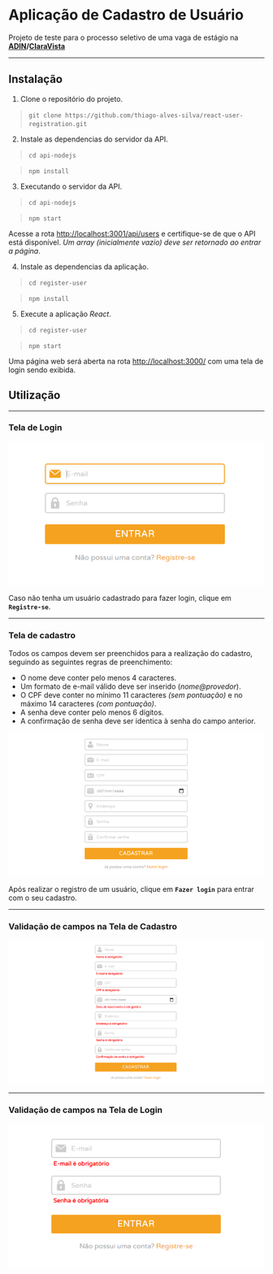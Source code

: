 # Aplicação de Cadastro de Usuário
Projeto de teste para o processo seletivo de uma vaga de estágio na **[ADIN](https://www.adin.com.br/)/[ClaraVista](https://www.claravista.com.br/)**
***

## Instalação

1. Clone o repositório do projeto.

>`git clone https://github.com/thiago-alves-silva/react-user-registration.git`

2. Instale as dependencias do servidor da API.

>`cd api-nodejs`

>`npm install`

3. Executando o servidor da API.

>`cd api-nodejs`

>`npm start`

Acesse a rota [http://localhost:3001/api/users](http://localhost:3001/api/users) e certifique-se de que o API está disponível. *Um array (inicialmente vazio) deve ser retornado ao entrar a página*.

4. Instale as dependencias da aplicação.

>`cd register-user`

>`npm install`

5. Execute a aplicação *React*.

>`cd register-user`

>`npm start`

Uma página web será aberta na rota [http://localhost:3000/](http://localhost:3000/) com uma tela de login sendo exibida.

## Utilização
***

### Tela de Login
![Tela de Login](./readme-images/login-screen.png)

Caso não tenha um usuário cadastrado para fazer login, clique em **`Registre-se`**.
***

### Tela de cadastro
Todos os campos devem ser preenchidos para a realização do cadastro, seguindo as seguintes regras de preenchimento:
* O nome deve conter pelo menos 4 caracteres.
* Um formato de e-mail válido deve ser inserido (*nome@provedor*).
* O CPF deve conter no mínimo 11 caracteres *(sem pontuação)* e no máximo 14 caracteres *(com pontuação)*.
* A senha deve conter pelo menos 6 dígitos.
* A confirmação de senha deve ser identica à senha do campo anterior.

![Tela de Cadastro](./readme-images/register-screen.png)

Após realizar o registro de um usuário, clique em **`Fazer login`** para entrar com o seu cadastro.
***

### Validação de campos na Tela de Cadastro
![Erros na Tela de Cadastro](./readme-images/errors-register-screen.png)
***

### Validação de campos na Tela de Login
![Erros na Tela de Cadastro](./readme-images/errors-login-screen.png)